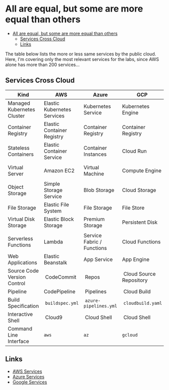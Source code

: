 # All are equal, but some are more equal than others

- [All are equal, but some are more equal than others](#all-are-equal-but-some-are-more-equal-than-others)
  - [Services Cross Cloud](#services-cross-cloud)
  - [Links](#links)

The table below lists the more or less same services by the public cloud. Here, I'm covering only the most relevant services for the labs, since AWS alone has more than 200 services...

## Services Cross Cloud

Kind | AWS | Azure | GCP
---- | --- | ----- | ---
Managed Kubernetes Cluster | Elastic Kubernetes Services | Kubernetes Service | Kubernetes Engine
Container Registry | Elastic Container Registry | Container Registry | Container Registry
Stateless Containers | Elastic Container Service | Container Instances | Cloud Run
|||
Virtual Server | Amazon EC2 | Virtual Machine | Compute Engine
|||
Object Storage | Simple Storage Service | Blob Storage | Cloud Storage
File Storage | Elastic File System | File Storage | File Store
Virtual Disk Storage | Elastic Block Storage | Premium Storage | Persistent Disk
|||
Serverless Functions | Lambda | Service Fabric / Functions | Cloud Functions
Web Applications | Elastic Beanstalk | App Service | App Engine
Source Code Version Control | CodeCommit | Repos | Cloud Source Repository
Pipeline | CodePipeline | Pipelines | Cloud Build
Build Specification | `buildspec.yml` | `azure-pipelines.yml` | `cloudbuild.yaml`
Interactive Shell | Cloud9 | Cloud Shell | Cloud Shell
Command Line Interface | `aws` | `az` | `gcloud`

## Links

- [AWS Services](https://docs.aws.amazon.com/)
- [Azure Services](https://docs.microsoft.com/en-in/azure/?product=all)
- [Google Services](https://cloud.google.com/docs)